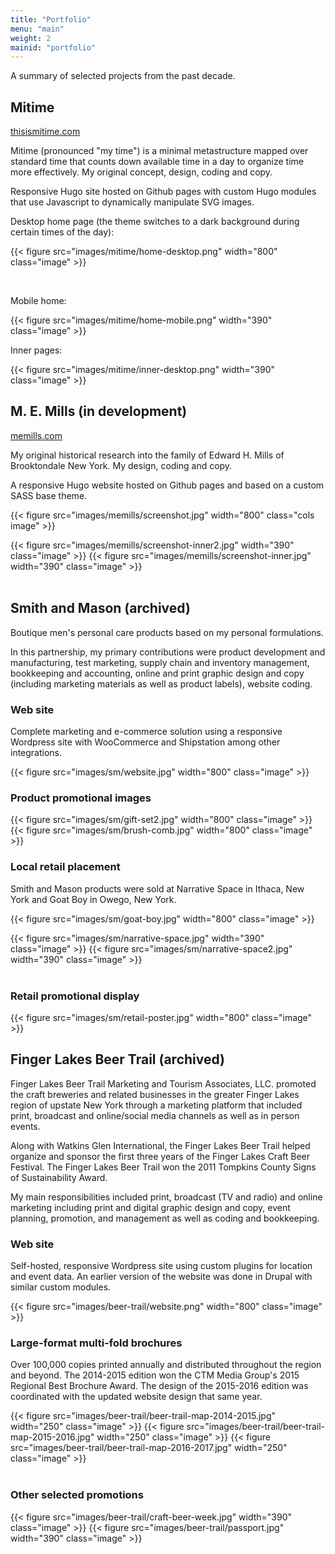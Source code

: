```yaml
---
title: "Portfolio"
menu: "main"
weight: 2
mainid: "portfolio"
---
```


A summary of selected projects from the past decade.

## Mitime

[thisismitime.com](http://thisismitime.com) 

Mitime (pronounced "my time") is a minimal metastructure mapped over standard time that counts down available time in a day to organize time more effectively. My original concept, design, coding and copy.

Responsive Hugo site hosted on Github pages with custom Hugo modules that use Javascript to dynamically manipulate SVG images.

Desktop home page (the theme switches to a dark background during certain times of the day): 

{{< figure src="images/mitime/home-desktop.png" width="800" class="image" >}}

<br/>

<div class="cols">
    <div>
        <p>Mobile home:</p>
        {{< figure src="images/mitime/home-mobile.png" width="390" class="image" >}}
    </div>
    <div>
        <p>Inner pages:</p>
        {{< figure src="images/mitime/inner-desktop.png" width="390" class="image" >}}
    </div>
</div>

## M. E. Mills (in development)
 
[memills.com](http://memills.com)

My original historical research into the family of Edward H. Mills of Brooktondale New York. My design, coding and copy.

A responsive Hugo website hosted on Github pages and based on a custom SASS base theme.

{{< figure src="images/memills/screenshot.jpg" width="800" class="cols image" >}}

<div class="cols">
    {{< figure src="images/memills/screenshot-inner2.jpg" width="390" class="image" >}}
    {{< figure src="images/memills/screenshot-inner.jpg" width="390" class="image" >}}
</div>

<br/>

## Smith and Mason (archived)

Boutique men's personal care products based on my personal formulations.

In this partnership, my primary contributions were product development and manufacturing, test marketing, supply chain and inventory management, bookkeeping and accounting, online and print graphic design and copy (including marketing materials as well as product labels), website coding.

### Web site

Complete marketing and e-commerce solution using a responsive Wordpress site with WooCommerce and Shipstation among other integrations. 

{{< figure src="images/sm/website.jpg" width="800" class="image" >}}

### Product promotional images

{{< figure src="images/sm/gift-set2.jpg" width="800" class="image" >}}
{{< figure src="images/sm/brush-comb.jpg" width="800" class="image" >}}

### Local retail placement

Smith and Mason products were sold at Narrative Space in Ithaca, New York and Goat Boy in Owego, New York.

{{< figure src="images/sm/goat-boy.jpg" width="800" class="image" >}}

<div class="cols">
    {{< figure src="images/sm/narrative-space.jpg" width="390" class="image" >}}
    {{< figure src="images/sm/narrative-space2.jpg" width="390" class="image" >}}
</div>

<br/>

### Retail promotional display

{{< figure src="images/sm/retail-poster.jpg" width="800" class="image" >}}

## Finger Lakes Beer Trail (archived)

Finger Lakes Beer Trail Marketing and Tourism Associates, LLC. promoted the craft breweries and related businesses in the greater Finger Lakes region of upstate New York through a marketing platform that included print, broadcast and online/social media channels as well as in person events. 

Along with Watkins Glen International, the Finger Lakes Beer Trail helped organize and sponsor the first three years of the Finger Lakes Craft Beer Festival. The Finger Lakes Beer Trail won the 2011 Tompkins County Signs of Sustainability Award.

My main responsibilities included print, broadcast (TV and radio) and online marketing including print and digital graphic design and copy, event planning, promotion, and management as well as coding and bookkeeping.

### Web site

Self-hosted, responsive Wordpress site using custom plugins for location and event data. An earlier version of the website was done in Drupal with similar custom modules. 

{{< figure src="images/beer-trail/website.png" width="800" class="image" >}} 

### Large-format multi-fold brochures

Over 100,000 copies printed annually and distributed throughout the region and beyond. The 2014-2015 edition won the CTM Media Group's 2015 Regional Best Brochure Award. The design of the 2015-2016 edition was coordinated with the updated website design that same year. 

<div class="cols">
    {{< figure src="images/beer-trail/beer-trail-map-2014-2015.jpg" width="250" class="image" >}} 
    {{< figure src="images/beer-trail/beer-trail-map-2015-2016.jpg" width="250" class="image" >}} 
    {{< figure src="images/beer-trail/beer-trail-map-2016-2017.jpg" width="250" class="image" >}}
</div>

<br/>

### Other selected promotions

<div class="cols">
    {{< figure src="images/beer-trail/craft-beer-week.jpg" width="390" class="image" >}} 
    {{< figure src="images/beer-trail/passport.jpg" width="390" class="image" >}} 
</div>


